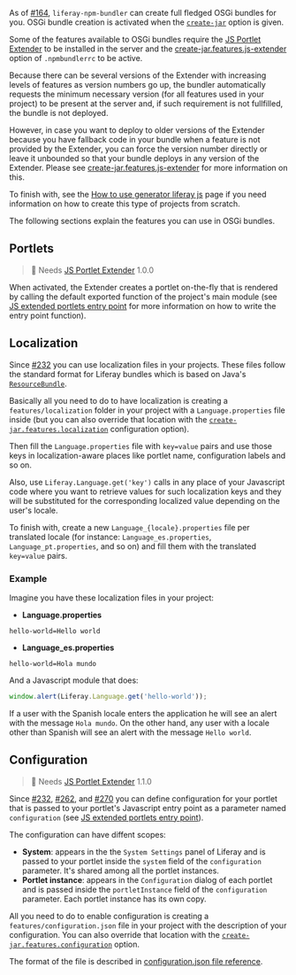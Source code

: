 As of [#164](https://github.com/liferay/liferay-js-toolkit/issues/164), `liferay-npm-bundler` can create full fledged OSGi bundles for you. OSGi bundle creation is activated when the [`create-jar`](.npmbundlerrc-file-reference#create-jar) option is given.

Some of the features available to OSGi bundles require the [JS Portlet Extender](https://web.liferay.com/marketplace/-/mp/application/115542926) to be installed in the server and the [create-jar.features.js-extender](.npmbundlerrc-file-reference#create-jarfeaturesjs-extender) option of `.npmbundlerrc` to be active.

Because there can be several versions of the Extender with increasing levels of features as version numbers go up, the bundler automatically requests the minimum necessary version (for all features used in your project) to be present at the server and, if such requirement is not fullfilled, the bundle is not deployed.

However, in case you want to deploy to older versions of the Extender because you have fallback code in your bundle when a feature is not provided by the Extender, you can force the version number directly or leave it unbounded so that your bundle deploys in any version of the Extender. Please see [create-jar.features.js-extender](.npmbundlerrc-file-reference#create-jarfeaturesjs-extender) for more information on this.

To finish with, see the [How to use generator liferay js](How-to-use-generator-liferay-js.md) page if you need information on how to create this type of projects from scratch.

The following sections explain the features you can use in OSGi bundles.

## Portlets

> 👀 Needs [JS Portlet Extender](https://web.liferay.com/marketplace/-/mp/application/115543020) 1.0.0

When activated, the Extender creates a portlet on-the-fly that is rendered by calling the default exported function of the project's main module (see [JS extended portlets entry point](JS-extended-portlets-entry-point.md) for more information on how to write the entry point function).

## Localization

Since [#232](https://github.com/liferay/liferay-js-toolkit/issues/232) you can use localization files in your projects. These files follow the standard format for Liferay bundles which is based on Java's [`ResourceBundle`](https://docs.oracle.com/javase/7/docs/api/java/util/ResourceBundle.html).

Basically all you need to do to have localization is creating a `features/localization` folder in your project with a `Language.properties` file inside (but you can also override that location with the [`create-jar.features.localization`](.npmbundlerrc-file-reference#create-jarfeatureslocalization) configuration option).

Then fill the `Language.properties` file with `key=value` pairs and use those keys in localization-aware places like portlet name, configuration labels and so on.

Also, use `Liferay.Language.get('key')` calls in any place of your Javascript code where you want to retrieve values for such localization keys and they will be substituted for the corresponding localized value depending on the user's locale.

To finish with, create a new `Language_{locale}.properties` file per translated locale (for instance: `Language_es.properties`, `Language_pt.properties`, and so on) and fill them with the translated `key=value` pairs.

### Example

Imagine you have these localization files in your project:

-   **Language.properties**

```properties
hello-world=Hello world
```

-   **Language_es.properties**

```properties
hello-world=Hola mundo
```

And a Javascript module that does:

```javascript
window.alert(Liferay.Language.get('hello-world'));
```

If a user with the Spanish locale enters the application he will see an alert with the message `Hola mundo`. On the other hand, any user with a locale other than Spanish will see an alert with the message `Hello world`.

## Configuration

> 👀 Needs [JS Portlet Extender](https://web.liferay.com/marketplace/-/mp/application/115543020) 1.1.0

Since [#232](https://github.com/liferay/liferay-js-toolkit/issues/232), [#262](https://github.com/liferay/liferay-js-toolkit/issues/262), and [#270](https://github.com/liferay/liferay-js-toolkit/issues/270) you can define configuration for your portlet that is passed to your portlet's Javascript entry point as a parameter named `configuration` (see [JS extended portlets entry point](JS-extended-portlets-entry-point.md)).

The configuration can have diffent scopes:

-   **System**: appears in the the `System Settings` panel of Liferay and is passed to your portlet inside the `system` field of the `configuration` parameter. It's shared among all the portlet instances.
-   **Portlet instance**: appears in the `Configuration` dialog of each portlet and is passed inside the `portletInstance` field of the `configuration` parameter. Each portlet instance has its own copy.

All you need to do to enable configuration is creating a `features/configuration.json` file in your project with the description of your configuration. You can also override that location with the [`create-jar.features.configuration`](.npmbundlerrc-file-reference#create-jarfeaturesconfiguration) option.

The format of the file is described in [configuration.json file reference](configuration.json-file-reference.md).
